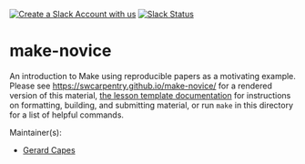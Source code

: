 [![Create a Slack Account with us](https://img.shields.io/badge/Create_Slack_Account-The_Carpentries-071159.svg)](https://swc-slack-invite.herokuapp.com/) 
 [![Slack Status](https://img.shields.io/badge/Slack_Channel-swc--make-E01563.svg)](https://swcarpentry.slack.com/messages/C9X2YCPT5) 

make-novice
===========

An introduction to Make using reproducible papers as a motivating example.
Please see <https://swcarpentry.github.io/make-novice/> for a rendered version of this material,
[the lesson template documentation][lesson-example]
for instructions on formatting, building, and submitting material,
or run `make` in this directory for a list of helpful commands.

Maintainer(s):

* [Gerard Capes][capes-gerard]

[capes-gerard]: http://software-carpentry.org/team/#capes_gerard
[lesson-example]: https://swcarpentry.github.com/lesson-example/
